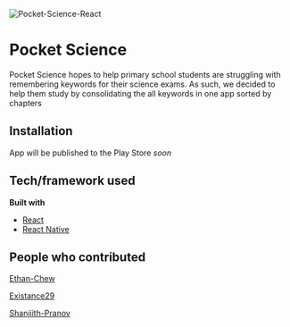 ![Pocket-Science-React](https://socialify.git.ci/Newspace-Inc/Pocket-Science-React/image?language=1&owner=1&theme=Light)  
# Pocket Science

Pocket Science hopes to help primary school students are struggling with remembering keywords for their science exams. As such, we decided to help them study by consolidating the all keywords in one app sorted by chapters


## Installation
App will be published to the Play Store <i>soon</i>

## Tech/framework used
<b>Built with</b>
- [React](https://reactjs.org)
- [React Native](https://reactnative.dev)

## People who contributed
[Ethan-Chew](https://github.com/Ethan-Chew)

[Existance29](https://github.com/Existance29)

[Shanjiith-Pranov](https://github.com/Shanjiith-Pranov)

